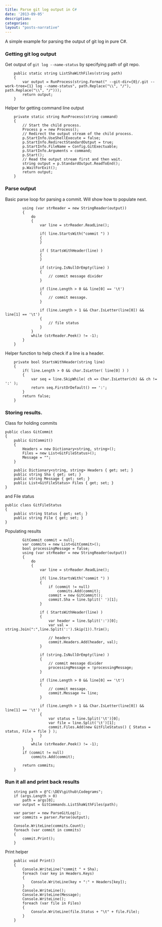 ```yaml
---
title: Parse git log output in C#
date: '2013-09-05'
description:
categories:
layout: "posts-narrative"
---
```


A simple example for parsing the output of git log in pure C#.

### Getting git log output

Get output of `git log --name-status` by specifying path of git repo.

        public static string ListShaWithFiles(string path)
        {
            var output = RunProcess(string.Format(" --git-dir={0}/.git --work-tree={1} log --name-status", path.Replace("\\", "/"), path.Replace("\\", "/")));
            return output;
        }

Helper for getting command line output

        private static string RunProcess(string command)
        {
            // Start the child process.
            Process p = new Process();
            // Redirect the output stream of the child process.
            p.StartInfo.UseShellExecute = false;
            p.StartInfo.RedirectStandardOutput = true;
            p.StartInfo.FileName = Config.GitExectuable;
            p.StartInfo.Arguments = command;
            p.Start();
            // Read the output stream first and then wait.
            string output = p.StandardOutput.ReadToEnd();
            p.WaitForExit();
            return output;
        }

### Parse output

Basic parse loop for parsing a commit.  Will show how to populate next.

            using (var strReader = new StringReader(output))
            {
                do
                {
                    var line = strReader.ReadLine();

                    if( line.StartsWith("commit ") )
                    {
                    }

                    if ( StartsWithHeader(line) )
                    {
                    }

                    if (string.IsNullOrEmpty(line) )
                    {
                        // commit message divider
                    }

                    if (line.Length > 0 && line[0] == '\t')
                    { 
                        // commit message.
                    }

                    if (line.Length > 1 && Char.IsLetter(line[0]) && line[1] == '\t')
                    {
						// file status
                    }
                }
                while (strReader.Peek() != -1);
            }
        }

Helper function to help check if a line is a header.

        private bool StartsWithHeader(string line)
        {
            if( line.Length > 0 && char.IsLetter( line[0] ) )
            {
                var seq = line.SkipWhile( ch => Char.IsLetter(ch) && ch != ':' );
                return seq.FirstOrDefault() == ':';
            }
            return false;
        }

### Storing results.


Class for holding commits 

    public class GitCommit
    {
        public GitCommit()
        {
            Headers = new Dictionary<string, string>();
            Files = new List<GitFileStatus>();
            Message = "";
        }

        public Dictionary<string, string> Headers { get; set; }
        public string Sha { get; set; }
        public string Message { get; set; }
        public List<GitFileStatus> Files { get; set; }
    }

and File status

    public class GitFileStatus
    {
        public string Status { get; set; }
        public string File { get; set; }
    }

Populating results

            GitCommit commit = null;
            var commits = new List<GitCommit>();
            bool processingMessage = false;
            using (var strReader = new StringReader(output))
            {
                do
                {
                    var line = strReader.ReadLine();

                    if( line.StartsWith("commit ") )
                    {
                        if (commit != null)
                            commits.Add(commit);
                        commit = new GitCommit();
                        commit.Sha = line.Split(' ')[1];
                    }

                    if ( StartsWithHeader(line) )
                    {
                        var header = line.Split(':')[0];
                        var val = string.Join(":",line.Split(':').Skip(1)).Trim();

                        // headers
                        commit.Headers.Add(header, val);
                    }

                    if (string.IsNullOrEmpty(line) )
                    {
                        // commit message divider
                        processingMessage = !processingMessage;
                    }

                    if (line.Length > 0 && line[0] == '\t')
                    { 
                        // commit message.
                        commit.Message += line;
                    }

                    if (line.Length > 1 && Char.IsLetter(line[0]) && line[1] == '\t')
                    {
                        var status = line.Split('\t')[0];
                        var file = line.Split('\t')[1];
                        commit.Files.Add(new GitFileStatus() { Status = status, File = file } );
                    }
                }
                while (strReader.Peek() != -1);
            }
            if (commit != null)
                commits.Add(commit);

            return commits;
        }


### Run it all and print back results

        string path = @"C:\DEV\github\Codegrams";
        if (args.Length > 0)
            path = args[0];
        var output = GitCommands.ListShaWithFiles(path);

        var parser = new ParseGitLog();
        var commits = parser.Parse(output);

        Console.WriteLine(commits.Count);
        foreach (var commit in commits)
        {
            commit.Print();
        }

Print helper

        public void Print()
        {
            Console.WriteLine("commit " + Sha);
            foreach (var key in Headers.Keys)
            {
                Console.WriteLine(key + ":" + Headers[key]);
            }
            Console.WriteLine();
            Console.WriteLine(Message);
            Console.WriteLine();
            foreach (var file in Files)
            {
                Console.WriteLine(file.Status + "\t" + file.File);
            }
        }

